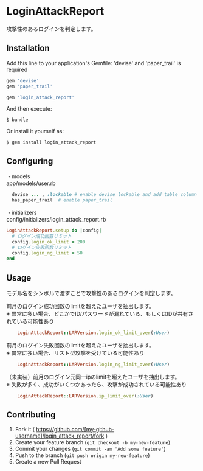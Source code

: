 # LoginAttackReport

攻撃性のあるログインを判定します。

## Installation

Add this line to your application's Gemfile:
'devise' and 'paper_trail' is required

```ruby
gem 'devise'
gem 'paper_trail'

gem 'login_attack_report'
```

And then execute:

    $ bundle

Or install it yourself as:

    $ gem install login_attack_report

## Configuring

・models  
app/models/user.rb
```ruby
  devise ... , :lockable # enable devise lockable and add table column 'failed_attempts'
  has_paper_trail  # enable paper_trail
```


・initializers  
config/initializers/login_attack_report.rb
```ruby
LoginAttackReport.setup do |config|
  # ログイン成功回数リミット
  config.login_ok_limit = 200
  # ログイン失敗回数リミット
  config.login_ng_limit = 50
end
```

## Usage

モデル名をシンボルで渡すことで攻撃性のあるログインを判定します。

前月のログイン成功回数のlimitを超えたユーザを抽出します。  
※ 異常に多い場合、どこかでID/パスワードが漏れている、もしくはIDが共有されている可能性あり
```ruby
    LoginAttackReport::LARVersion.login_ok_limit_over(:User)
```
  

前月のログイン失敗回数のlimitを超えたユーザを抽出します。  
※ 異常に多い場合、リスト型攻撃を受けている可能性あり
```ruby
    LoginAttackReport::LARVersion.login_ng_limit_over(:User)
```
  

（未実装）前月のログイン元同一ipのlimitを超えたユーザを抽出します。  
※ 失敗が多く、成功がいくつかあったら、攻撃が成功されている可能性あり
```ruby
    LoginAttackReport::LARVersion.ip_limit_over(:User)
```

## Contributing

1. Fork it ( https://github.com/[my-github-username]/login_attack_report/fork )
2. Create your feature branch (`git checkout -b my-new-feature`)
3. Commit your changes (`git commit -am 'Add some feature'`)
4. Push to the branch (`git push origin my-new-feature`)
5. Create a new Pull Request

